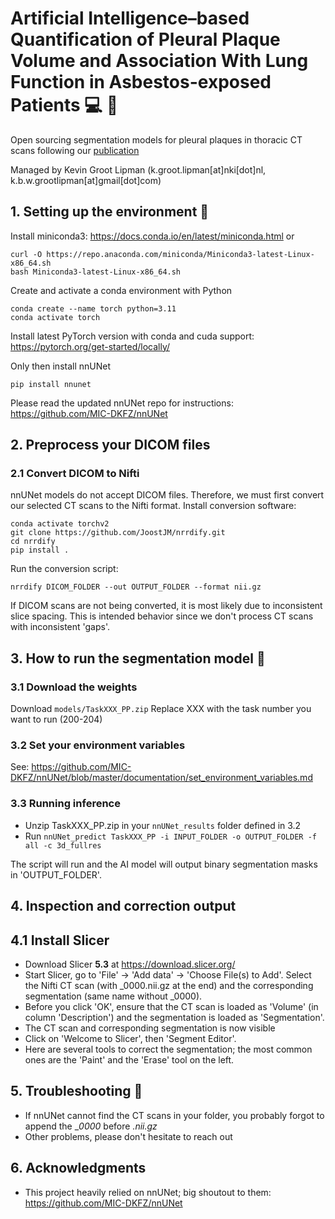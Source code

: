 # Artificial Intelligence–based Quantification of Pleural Plaque Volume and Association With Lung Function in Asbestos-exposed Patients :computer: :mag_right: 
Open sourcing segmentation models for pleural plaques in thoracic CT scans following our [publication](https://journals.lww.com/thoracicimaging/abstract/9900/artificial_intelligence_based_quantification_of.107.aspx)


Managed by Kevin Groot Lipman (k.groot.lipman[at]nki[dot]nl, k.b.w.grootlipman[at]gmail[dot]com)

## 1. Setting up the environment :deciduous_tree:
Install miniconda3: https://docs.conda.io/en/latest/miniconda.html
or 
```
curl -O https://repo.anaconda.com/miniconda/Miniconda3-latest-Linux-x86_64.sh
bash Miniconda3-latest-Linux-x86_64.sh
 ```
Create and activate a conda environment with Python
```
conda create --name torch python=3.11
conda activate torch
 ```
Install latest PyTorch version with conda and cuda support: https://pytorch.org/get-started/locally/

Only then install nnUNet

```
pip install nnunet
 ```

Please read the updated nnUNet repo for instructions: https://github.com/MIC-DKFZ/nnUNet


## 2. Preprocess your DICOM files 
### 2.1 Convert DICOM to Nifti
nnUNet models do not accept DICOM files. Therefore, we must first convert our selected CT scans to the Nifti format.
Install conversion software:
```
conda activate torchv2
git clone https://github.com/JoostJM/nrrdify.git
cd nrrdify
pip install .
 ```
Run the conversion script:

```
nrrdify DICOM_FOLDER --out OUTPUT_FOLDER --format nii.gz
 ```
If DICOM scans are not being converted, it is most likely due to inconsistent slice spacing. This is intended behavior since we don't process CT scans with inconsistent 'gaps'.

## 3. How to run the segmentation model 🚀 

### 3.1 Download the weights

Download ``models/TaskXXX_PP.zip``
Replace XXX with the task number you want to run (200-204)

### 3.2 Set your environment variables
See: https://github.com/MIC-DKFZ/nnUNet/blob/master/documentation/set_environment_variables.md

### 3.3 Running inference
- Unzip TaskXXX_PP.zip in your ``nnUNet_results`` folder defined in 3.2
- Run ``nnUNet_predict TaskXXX_PP -i INPUT_FOLDER -o OUTPUT_FOLDER -f all -c 3d_fullres``

The script will run and the AI model will output binary segmentation masks in 'OUTPUT_FOLDER'.

## 4. Inspection and correction output
## 4.1 Install Slicer 
- Download Slicer **5.3** at https://download.slicer.org/
- Start Slicer, go to 'File' -> 'Add data' -> 'Choose File(s) to Add'. Select the Nifti CT scan (with _0000.nii.gz at the end) and the corresponding segmentation (same name without _0000).
- Before you click 'OK', ensure that the CT scan is loaded as 'Volume' (in column 'Description') and the segmentation is loaded as 'Segmentation'.
- The CT scan and corresponding segmentation is now visible
- Click on 'Welcome to Slicer', then 'Segment Editor'.
- Here are several tools to correct the segmentation; the most common ones are the 'Paint' and the 'Erase' tool on the left.

## 5. Troubleshooting 🔨 
- If nnUNet cannot find the CT scans in your folder, you probably forgot to append the __0000_ before _.nii.gz_
- Other problems, please don't hesitate to reach out
  
## 6. Acknowledgments 
- This project heavily relied on nnUNet; big shoutout to them: https://github.com/MIC-DKFZ/nnUNet
